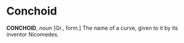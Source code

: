 # Conchoid

**CONCHOID**, _noun_ \[Gr., form.\] The name of a curve, given to it by its inventor Nicomedes.